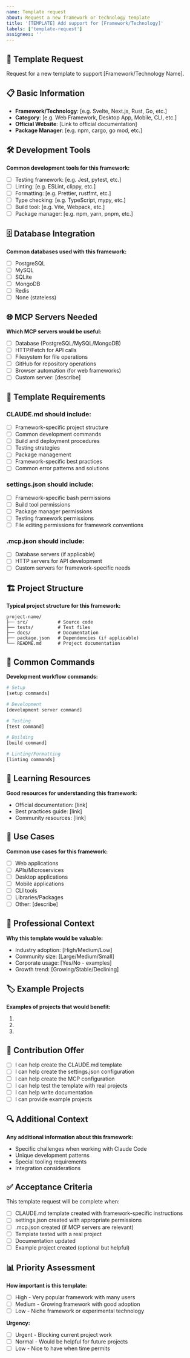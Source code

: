 ```yaml
---
name: Template request
about: Request a new framework or technology template
title: '[TEMPLATE] Add support for [Framework/Technology]'
labels: ['template-request']
assignees: ''
---
```


## 🎯 Template Request
Request for a new template to support [Framework/Technology Name].

## 📋 Basic Information
- **Framework/Technology**: [e.g. Svelte, Next.js, Rust, Go, etc.]
- **Category**: [e.g. Web Framework, Desktop App, Mobile, CLI, etc.]
- **Official Website**: [Link to official documentation]
- **Package Manager**: [e.g. npm, cargo, go mod, etc.]

## 🛠️ Development Tools
**Common development tools for this framework:**
- [ ] Testing framework: [e.g. Jest, pytest, etc.]
- [ ] Linting: [e.g. ESLint, clippy, etc.]
- [ ] Formatting: [e.g. Prettier, rustfmt, etc.]
- [ ] Type checking: [e.g. TypeScript, mypy, etc.]
- [ ] Build tool: [e.g. Vite, Webpack, etc.]
- [ ] Package manager: [e.g. npm, yarn, pnpm, etc.]

## 🗄️ Database Integration
**Common databases used with this framework:**
- [ ] PostgreSQL
- [ ] MySQL
- [ ] SQLite
- [ ] MongoDB
- [ ] Redis
- [ ] None (stateless)

## 🌐 MCP Servers Needed
**Which MCP servers would be useful:**
- [ ] Database (PostgreSQL/MySQL/MongoDB)
- [ ] HTTP/Fetch for API calls
- [ ] Filesystem for file operations
- [ ] GitHub for repository operations
- [ ] Browser automation (for web frameworks)
- [ ] Custom server: [describe]

## 📝 Template Requirements

### CLAUDE.md should include:
- [ ] Framework-specific project structure
- [ ] Common development commands
- [ ] Build and deployment procedures
- [ ] Testing strategies
- [ ] Package management
- [ ] Framework-specific best practices
- [ ] Common error patterns and solutions

### settings.json should include:
- [ ] Framework-specific bash permissions
- [ ] Build tool permissions
- [ ] Package manager permissions
- [ ] Testing framework permissions
- [ ] File editing permissions for framework conventions

### .mcp.json should include:
- [ ] Database servers (if applicable)
- [ ] HTTP servers for API development
- [ ] Custom servers for framework-specific needs

## 🏗️ Project Structure
**Typical project structure for this framework:**
```
project-name/
├── src/           # Source code
├── tests/         # Test files
├── docs/          # Documentation
├── package.json   # Dependencies (if applicable)
└── README.md      # Project documentation
```

## 🔧 Common Commands
**Development workflow commands:**
```bash
# Setup
[setup commands]

# Development
[development server command]

# Testing
[test command]

# Building
[build command]

# Linting/Formatting
[linting commands]
```

## 📖 Learning Resources
**Good resources for understanding this framework:**
- Official documentation: [link]
- Best practices guide: [link]
- Community resources: [link]

## 🎯 Use Cases
**Common use cases for this framework:**
- [ ] Web applications
- [ ] APIs/Microservices
- [ ] Desktop applications
- [ ] Mobile applications
- [ ] CLI tools
- [ ] Libraries/Packages
- [ ] Other: [describe]

## 💼 Professional Context
**Why this template would be valuable:**
- Industry adoption: [High/Medium/Low]
- Community size: [Large/Medium/Small]
- Corporate usage: [Yes/No - examples]
- Growth trend: [Growing/Stable/Declining]

## 🏷️ Example Projects
**Examples of projects that would benefit:**
1. [Project type 1]: [description]
2. [Project type 2]: [description]
3. [Project type 3]: [description]

## 🤝 Contribution Offer
- [ ] I can help create the CLAUDE.md template
- [ ] I can help create the settings.json configuration
- [ ] I can help create the MCP configuration
- [ ] I can help test the template with real projects
- [ ] I can help write documentation
- [ ] I can provide example projects

## 🔍 Additional Context
**Any additional information about this framework:**
- Specific challenges when working with Claude Code
- Unique development patterns
- Special tooling requirements
- Integration considerations

## ✅ Acceptance Criteria
This template request will be complete when:
- [ ] CLAUDE.md template created with framework-specific instructions
- [ ] settings.json created with appropriate permissions
- [ ] .mcp.json created (if MCP servers are relevant)
- [ ] Template tested with a real project
- [ ] Documentation updated
- [ ] Example project created (optional but helpful)

## 📊 Priority Assessment
**How important is this template:**
- [ ] High - Very popular framework with many users
- [ ] Medium - Growing framework with good adoption
- [ ] Low - Niche framework or experimental technology

**Urgency:**
- [ ] Urgent - Blocking current project work
- [ ] Normal - Would be helpful for future projects
- [ ] Low - Nice to have when time permits
